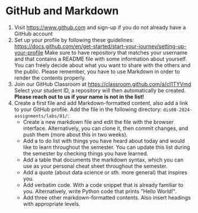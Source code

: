# GitHub and Markdown

1. Visit https://www.github.com and sign-up if you do not already have a GitHub account
2. Set up your profile by following these guidelines: https://docs.github.com/en/get-started/start-your-journey/setting-up-your-profile Make sure to have repository that matches your username and that contains a README file with some information about yourself. You can freely decide about what you want to share with the others and the public. Please remember, you have to use Markdown in order to render the contents properly.
3. Join our GitHub Classroom at https://classroom.github.com/a/cI1TYVmd Select your student ID, a repository will then automatically be created. **Please reach out to us if your name is not in the list!**
4. Create a first file and add Markdown-formatted content, also add a link to your GitHub profile. Add the file in the following directory: `dis08-2024-assignments/labs/01/`: 
   - Create a new markdown file and edit the file with the browser interface. Alternatively, you can clone it, then commit changes, and push them (more about this in two weeks).
   - Add a to do list with things you have heard about today and would like to learn throughout the semester. You can update this list during the semester by checking things you have learned.
   - Add a table that documents the markdown syntax, which you can use as your personal cheat sheet throughout the semester.
   - Add a quote (about data science or sth. more general) that inspires you.
   - Add verbatim code. With a code snippet that is already familiar to you. Alternatively, write Python code that prints "Hello World!".
   - Add three other markdown-formatted contents. Also insert headings with appropriate levels.
